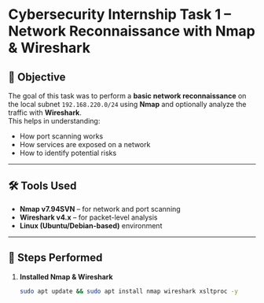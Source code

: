 # Cybersecurity Internship Task 1 – Network Reconnaissance with Nmap & Wireshark

## 📌 Objective
The goal of this task was to perform a **basic network reconnaissance** on the local subnet `192.168.220.0/24` using **Nmap** and optionally analyze the traffic with **Wireshark**.  
This helps in understanding:
- How port scanning works  
- How services are exposed on a network  
- How to identify potential risks  

---

## 🛠️ Tools Used
- **Nmap v7.94SVN** – for network and port scanning  
- **Wireshark v4.x** – for packet-level analysis  
- **Linux (Ubuntu/Debian-based)** environment  

---

## 🔎 Steps Performed

1. **Installed Nmap & Wireshark**  
   ```bash
   sudo apt update && sudo apt install nmap wireshark xsltproc -y
